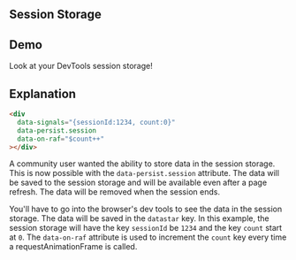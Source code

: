 ## Session Storage

## Demo

<div data-signals="{sessionId:1234, count:0}" data-persist.session data-on-raf="$count++">Look at your DevTools session storage!</div>

## Explanation

```html
<div
  data-signals="{sessionId:1234, count:0}"
  data-persist.session
  data-on-raf="$count++"
></div>
```

A community user wanted the ability to store data in the session storage. This is now possible with the `data-persist.session` attribute. The data will be saved to the session storage and will be available even after a page refresh. The data will be removed when the session ends.

You'll have to go into the browser's dev tools to see the data in the session storage. The data will be saved in the `datastar` key. In this example, the session storage will have the key `sessionId` be `1234` and the key `count` start at `0`. The `data-on-raf` attribute is used to increment the `count` key every time a requestAnimationFrame is called.
